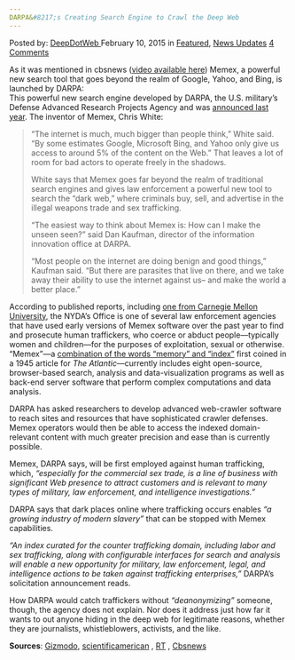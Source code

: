 ```yaml
---
DARPA&#8217;s Creating Search Engine to Crawl the Deep Web
---
```

<article class="post-listing post-9020 post type-post status-publish format-standard has-post-thumbnail hentry category-deepdot-news category-news-updates tag-crawl tag-creating tag-dark tag-darpas tag-engine tag-net tag-search">
<div class="post-inner">
<span>Posted by: <a href="https://www.deepdotweb.com/author/admin/" title="">DeepDotWeb </a></span>
<span>February 10, 2015</span>
<span>in <a href="https://www.deepdotweb.com/category/deepdot-news/" rel="category tag">Featured</a>, <a href="https://www.deepdotweb.com/category/news-updates/" rel="category tag">News Updates</a></span>
<span><a href="https://www.deepdotweb.com/2015/02/10/darpas-creating-search-engine-crawl-deep-web/#comments">4 Comments</a></span>


<p>As it was mentioned in cbsnews (<a href="http://www.cbsnews.com/news/new-search-engine-exposes-the-dark-web/" target="_blank">video available here</a>) Memex, a powerful new search tool that goes beyond the realm of Google, Yahoo, and Bing, is launched by DARPA:<br />
    This powerful new search engine developed by DARPA, the U.S. military&#8217;s Defense Advanced Research Projects Agency and was <a href="http://www.darpa.mil/newsevents/releases/2014/02/09.aspx" target="_blank">announced last year</a>. The inventor of Memex, Chris White:</p>
<blockquote><p>&#8220;The internet is much, much bigger than people think,&#8221; White said. &#8220;By some estimates Google, Microsoft Bing, and Yahoo only give us access to around 5% of the content on the Web.&#8221; That leaves a lot of room for bad actors to operate freely in the shadows.</p>
<p>White says that Memex goes far beyond the realm of traditional search engines and gives law enforcement a powerful new tool to search the &#8220;dark web,&#8221; where criminals buy, sell, and advertise in the illegal weapons trade and sex trafficking.</p>
<p>&#8220;The easiest way to think about Memex is: How can I make the unseen seen?&#8221; said Dan Kaufman, director of the information innovation office at DARPA.</p>
<p>&#8220;Most people on the internet are doing benign and good things,&#8221; Kaufman said. &#8220;But there are parasites that live on there, and we take away their ability to use the internet against us&#8211; and make the world a better place.&#8221;</p></blockquote>
<p>According to published reports, including <a href="http://www.cmu.edu/news/stories/archives/2015/january/detecting-sex-traffickers.html">one from Carnegie Mellon University</a>, the NYDA’s Office is one of several law enforcement agencies that have used early versions of Memex software over the past year to find and prosecute human traffickers, who coerce or abduct people—typically women and children—for the purposes of exploitation, sexual or otherwise. “Memex”—a <a href="http://www.theatlantic.com/magazine/archive/1945/07/as-we-may-think/303881/?single_page=true">combination of the words “memory” and “index”</a> first coined in a 1945 article for <em>The Atlantic</em>—currently includes eight open-source, browser-based search, analysis and data-visualization programs as well as back-end server software that perform complex computations and data analysis.</p>
<p>DARPA has asked researchers to develop advanced web-crawler software to reach sites and resources that have sophisticated crawler defenses. Memex operators would then be able to access the indexed domain-relevant content with much greater precision and ease than is currently possible.</p>
<p>Memex, DARPA says, will be first employed against human trafficking, which, <em>“especially for the commercial sex trade, is a line of business with significant Web presence to attract customers and is relevant to many types of military, law enforcement, and intelligence investigations.”</em></p>
<p>DARPA says that dark places online where trafficking occurs enables <em>“a growing industry of modern slavery”</em> that can be stopped with Memex capabilities.</p>
<p><em>“An index curated for the counter trafficking domain, including labor and sex trafficking, along with configurable interfaces for search and analysis will enable a new opportunity for military, law enforcement, legal, and intelligence actions to be taken against trafficking enterprises,”</em> DARPA’s solicitation announcement reads.</p>
<p>How DARPA would catch traffickers without <em>“deanonymizing”</em> someone, though, the agency does not explain. Nor does it address just how far it wants to out anyone hiding in the deep web for legitimate reasons, whether they are journalists, whistleblowers, activists, and the like.</p>
<p><strong>Sources</strong>: <a href="http://gizmodo.com/deep-web-search-engine-memex-fights-crime-a-bit-like-mi-1684674056" target="_blank">Gizmodo</a>, <a href="http://www.scientificamerican.com/article/human-traffickers-caught-on-hidden-internet/" target="_blank">scientificamerican</a> , <a href="http://rt.com/usa/darpa-internet-search-engine-788/" target="_blank">RT</a> , <a href="http://www.cbsnews.com/news/new-search-engine-exposes-the-dark-web/" target="_blank">Cbsnews</a></p>
<p>&nbsp;</p>
</div>
<span style="display:none"><a href="https://www.deepdotweb.com/tag/crawl/" rel="tag">crawl</a> <a href="https://www.deepdotweb.com/tag/creating/" rel="tag">creating</a> <a href="https://www.deepdotweb.com/tag/dark/" rel="tag">dark</a> <a href="https://www.deepdotweb.com/tag/darpas/" rel="tag">darpas</a> <a href="https://www.deepdotweb.com/tag/engine/" rel="tag">engine</a> <a href="https://www.deepdotweb.com/tag/net/" rel="tag">net</a> <a href="https://www.deepdotweb.com/tag/search/" rel="tag">search</a></span> <span style="display:none" class="updated">2015-02-10</span>
<div style="display:none" class="vcard author" itemprop="author" itemscope itemtype="http://schema.org/Person"><strong class="fn" itemprop="name">